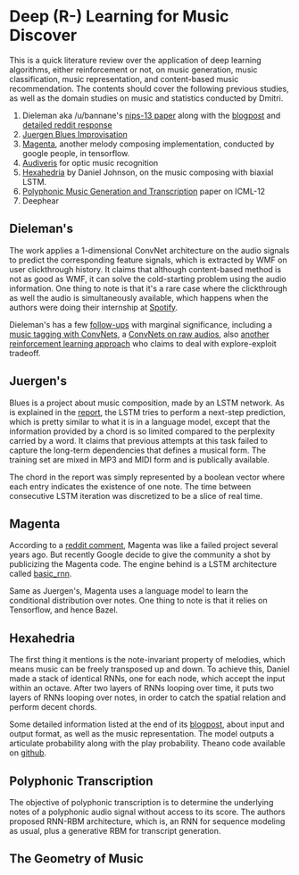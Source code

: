 # Deep (R-) Learning for Music Discover

This is a quick literature review over the application of deep learning algorithms, either reinforcement or not, on music generation, music classification, music representation, and content-based music recommendation. The contents should cover the following previous studies, as well as the domain studies on music and statistics conducted by Dmitri.

1. Dieleman aka /u/bannane's [nips-13 paper](http://papers.nips.cc/paper/5004-deep-content-based-music-recommendation.pdf) along with the [blogpost](http://benanne.github.io/2014/08/05/spotify-cnns.html) and [detailed reddit response](https://www.reddit.com/r/MachineLearning/comments/46i3f2/pooling_over_one_dimension_replicating_spotifys/)
1. [Juergen Blues Improvisation](http://people.idsia.ch/~juergen/blues/)
1. [Magenta](https://github.com/tensorflow/magenta), another melody composing implementation, conducted by google people, in tensorflow.
1. [Audiveris](https://audiveris.kenai.com/) for optic music recognition
1. [Hexahedria](http://www.hexahedria.com/2015/08/03/composing-music-with-recurrent-neural-networks/) by Daniel Johnson, on the music composing with biaxial LSTM.
1. [Polyphonic Music Generation and Transcription](http://www-etud.iro.umontreal.ca/~boulanni/ICML2012.pdf) paper on ICML-12
1. Deephear

## Dieleman's

The work applies a 1-dimensional ConvNet architecture on the audio signals to predict the corresponding feature signals, which is extracted by WMF on user clickthrough history. It claims that although content-based method is not as good as WMF, it can solve the cold-starting problem using the audio information. One thing to note is that it's a rare case where the clickthrough as well the audio is simultaneously available, which happens when the authors were doing their internship at [Spotify](https://erikbern.com/).

Dieleman's has a few [follow-ups](https://scholar.google.com.hk/scholar?start=0&hl=en&as_sdt=5,33&sciodt=0,33&cites=9532659972049857239&scipsc=) with marginal significance, including a [music tagging with ConvNets](http://arxiv.org/abs/1606.00298), a [ConvNets on raw audios](http://ieeexplore.ieee.org/xpl/login.jsp?tp=&arnumber=6854950&url=http%3A%2F%2Fieeexplore.ieee.org%2Fxpls%2Fabs_all.jsp%3Farnumber%3D6854950), also [another reinforcement learning approach](http://dl.acm.org/citation.cfm?id=2623372) who claims to deal with explore-exploit tradeoff.

## Juergen's

Blues is a project about music composition, made by an LSTM network. As is explained in the [report](http://people.idsia.ch/~juergen/blues/IDSIA-07-02.pdf), the LSTM tries to perform a next-step prediction, which is pretty similar to what it is in a language model, except that the information provided by a chord is so limited compared to the perplexity carried by a word. It claims that previous attempts at this task failed to capture the long-term dependencies that defines a musical form. The training set are mixed in MP3 and MIDI form and is publically available.

The chord in the report was simply represented by a boolean vector where each entry indicates the existence of one note. The time between consecutive LSTM iteration was discretized to be a slice of real time.

## Magenta

According to a [reddit comment](https://www.reddit.com/r/MachineLearning/comments/4m2o39/magenta_a_new_project_from_the_google_brain_team/d3sfib9), Magenta was like a failed project several years ago. But recently Google decide to give the community a shot by publicizing the Magenta code. The engine behind is a LSTM architecture called [basic_rnn](https://github.com/tensorflow/magenta/tree/master/magenta/models/basic_rnn).

Same as Juergen's, Magenta uses a language model to learn the conditional distribution over notes. One thing to note is that it relies on Tensorflow, and hence Bazel.

## Hexahedria

The first thing it mentions is the note-invariant property of melodies, which means music can be freely transposed up and down. To achieve this, Daniel made a stack of identical RNNs, one for each node, which accept the input within an octave. After two layers of RNNs looping over time, it puts two layers of RNNs looping over notes, in order to catch the spatial relation and perform decent chords.

Some detailed information listed at the end of its [blogpost](http://www.hexahedria.com/2015/08/03/composing-music-with-recurrent-neural-networks/), about input and output format, as well as the music representation. The model outputs a articulate probability along with the play probability. Theano code available on [github](https://github.com/hexahedria/biaxial-rnn-music-composition).

## Polyphonic Transcription

The objective of polyphonic transcription is to determine the underlying notes of a polyphonic audio signal without access to its score. The authors proposed RNN-RBM architecture, which is, an RNN for sequence modeling as usual, plus a generative RBM for transcript generation. 

## The Geometry of Music


